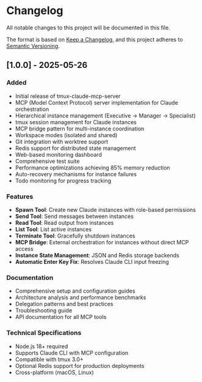 # Changelog

All notable changes to this project will be documented in this file.

The format is based on [Keep a Changelog](https://keepachangelog.com/en/1.0.0/),
and this project adheres to [Semantic Versioning](https://semver.org/spec/v2.0.0.html).

## [1.0.0] - 2025-05-26

### Added
- Initial release of tmux-claude-mcp-server
- MCP (Model Context Protocol) server implementation for Claude orchestration
- Hierarchical instance management (Executive → Manager → Specialist)
- tmux session management for Claude instances
- MCP bridge pattern for multi-instance coordination
- Workspace modes (isolated and shared)
- Git integration with worktree support
- Redis support for distributed state management
- Web-based monitoring dashboard
- Comprehensive test suite
- Performance optimizations achieving 85% memory reduction
- Auto-recovery mechanisms for instance failures
- Todo monitoring for progress tracking

### Features
- **Spawn Tool**: Create new Claude instances with role-based permissions
- **Send Tool**: Send messages between instances
- **Read Tool**: Read output from instances
- **List Tool**: List active instances
- **Terminate Tool**: Gracefully shutdown instances
- **MCP Bridge**: External orchestration for instances without direct MCP access
- **Instance State Management**: JSON and Redis storage backends
- **Automatic Enter Key Fix**: Resolves Claude CLI input freezing

### Documentation
- Comprehensive setup and configuration guides
- Architecture analysis and performance benchmarks
- Delegation patterns and best practices
- Troubleshooting guide
- API documentation for all MCP tools

### Technical Specifications
- Node.js 18+ required
- Supports Claude CLI with MCP configuration
- Compatible with tmux 3.0+
- Optional Redis support for production deployments
- Cross-platform (macOS, Linux)